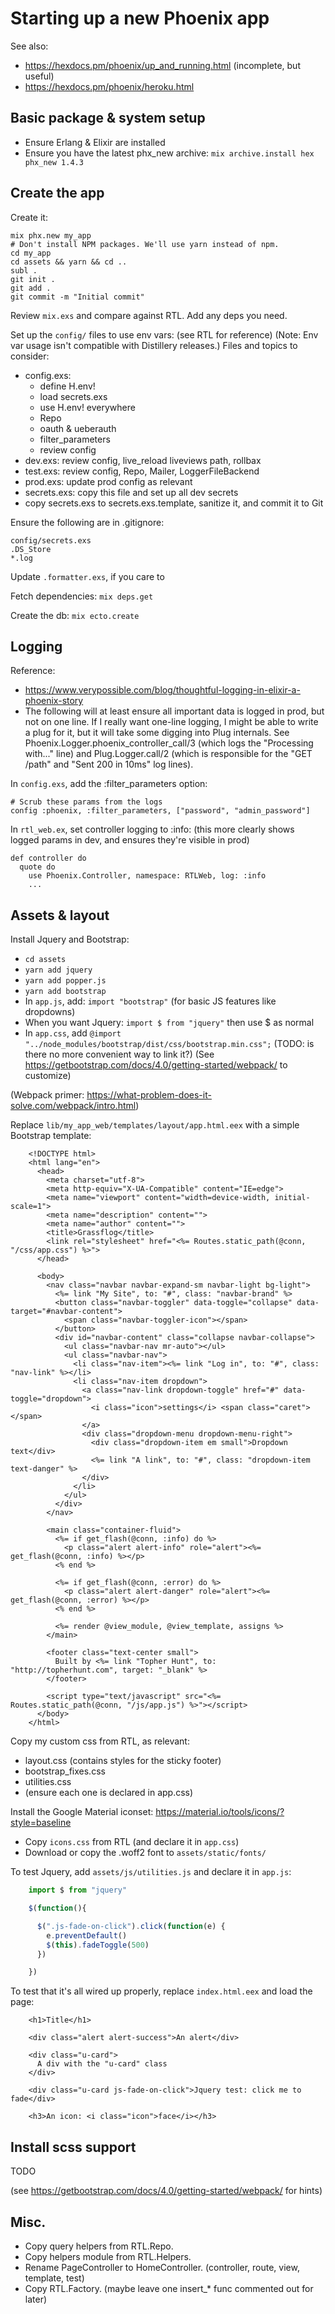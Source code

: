 # Starting up a new Phoenix app

See also:

  * https://hexdocs.pm/phoenix/up_and_running.html (incomplete, but useful)
  * https://hexdocs.pm/phoenix/heroku.html


## Basic package & system setup

  * Ensure Erlang & Elixir are installed
  * Ensure you have the latest phx_new archive:
    `mix archive.install hex phx_new 1.4.3`


## Create the app

Create it:

    mix phx.new my_app
    # Don't install NPM packages. We'll use yarn instead of npm.
    cd my_app
    cd assets && yarn && cd ..
    subl .
    git init .
    git add .
    git commit -m "Initial commit"

Review `mix.exs` and compare against RTL. Add any deps you need.

Set up the `config/` files to use env vars: (see RTL for reference)
(Note: Env var usage isn't compatible with Distillery releases.)
Files and topics to consider:

  * config.exs:
    - define H.env!
    - load secrets.exs
    - use H.env! everywhere
    - Repo
    - oauth & ueberauth
    - filter_parameters
    - review config
  * dev.exs: review config, live_reload liveviews path, rollbax
  * test.exs: review config, Repo, Mailer, LoggerFileBackend
  * prod.exs: update prod config as relevant
  * secrets.exs: copy this file and set up all dev secrets
  * copy secrets.exs to secrets.exs.template, sanitize it, and commit it to Git

Ensure the following are in .gitignore:

    config/secrets.exs
    .DS_Store
    *.log

Update `.formatter.exs`, if you care to

Fetch dependencies: `mix deps.get`

Create the db: `mix ecto.create`


## Logging

Reference:

  * https://www.verypossible.com/blog/thoughtful-logging-in-elixir-a-phoenix-story
  * The following will at least ensure all important data is logged in prod, but not on one line. If I really want one-line logging, I might be able to write a plug for it, but it will take some digging into Plug internals. See Phoenix.Logger.phoenix_controller_call/3 (which logs the "Processing with..." line) and Plug.Logger.call/2 (which is responsible for the "GET /path" and "Sent 200 in 10ms" log lines).

In `config.exs`, add the :filter_parameters option:

    # Scrub these params from the logs
    config :phoenix, :filter_parameters, ["password", "admin_password"]

In `rtl_web.ex`, set controller logging to :info:
(this more clearly shows logged params in dev, and ensures they're visible in prod)

    def controller do
      quote do
        use Phoenix.Controller, namespace: RTLWeb, log: :info
        ...


## Assets & layout

Install Jquery and Bootstrap:

  * `cd assets`
  * `yarn add jquery`
  * `yarn add popper.js`
  * `yarn add bootstrap`
  * In `app.js`, add: `import "bootstrap"` (for basic JS features like dropdowns)
  * When you want Jquery: `import $ from "jquery"` then use $ as normal
  * In `app.css`, add `@import "../node_modules/bootstrap/dist/css/bootstrap.min.css";`
    (TODO: is there no more convenient way to link it?)
    (See https://getbootstrap.com/docs/4.0/getting-started/webpack/ to customize)

(Webpack primer: https://what-problem-does-it-solve.com/webpack/intro.html)

Replace `lib/my_app_web/templates/layout/app.html.eex` with a simple Bootstrap template:

```
    <!DOCTYPE html>
    <html lang="en">
      <head>
        <meta charset="utf-8">
        <meta http-equiv="X-UA-Compatible" content="IE=edge">
        <meta name="viewport" content="width=device-width, initial-scale=1">
        <meta name="description" content="">
        <meta name="author" content="">
        <title>Grassflog</title>
        <link rel="stylesheet" href="<%= Routes.static_path(@conn, "/css/app.css") %>">
      </head>

      <body>
        <nav class="navbar navbar-expand-sm navbar-light bg-light">
          <%= link "My Site", to: "#", class: "navbar-brand" %>
          <button class="navbar-toggler" data-toggle="collapse" data-target="#navbar-content">
            <span class="navbar-toggler-icon"></span>
          </button>
          <div id="navbar-content" class="collapse navbar-collapse">
            <ul class="navbar-nav mr-auto"></ul>
            <ul class="navbar-nav">
              <li class="nav-item"><%= link "Log in", to: "#", class: "nav-link" %></li>
              <li class="nav-item dropdown">
                <a class="nav-link dropdown-toggle" href="#" data-toggle="dropdown">
                  <i class="icon">settings</i> <span class="caret"></span>
                </a>
                <div class="dropdown-menu dropdown-menu-right">
                  <div class="dropdown-item em small">Dropdown text</div>
                  <%= link "A link", to: "#", class: "dropdown-item text-danger" %>
                </div>
              </li>
            </ul>
          </div>
        </nav>

        <main class="container-fluid">
          <%= if get_flash(@conn, :info) do %>
            <p class="alert alert-info" role="alert"><%= get_flash(@conn, :info) %></p>
          <% end %>

          <%= if get_flash(@conn, :error) do %>
            <p class="alert alert-danger" role="alert"><%= get_flash(@conn, :error) %></p>
          <% end %>

          <%= render @view_module, @view_template, assigns %>
        </main>

        <footer class="text-center small">
          Built by <%= link "Topher Hunt", to: "http://topherhunt.com", target: "_blank" %>
        </footer>

        <script type="text/javascript" src="<%= Routes.static_path(@conn, "/js/app.js") %>"></script>
      </body>
    </html>
```

Copy my custom css from RTL, as relevant:

  * layout.css (contains styles for the sticky footer)
  * bootstrap_fixes.css
  * utilities.css
  * (ensure each one is declared in app.css)

Install the Google Material iconset: https://material.io/tools/icons/?style=baseline

  * Copy `icons.css` from RTL (and declare it in `app.css`)
  * Download or copy the .woff2 font to `assets/static/fonts/`

To test Jquery, add `assets/js/utilities.js` and declare it in `app.js`:

```js
    import $ from "jquery"

    $(function(){

      $(".js-fade-on-click").click(function(e) {
        e.preventDefault()
        $(this).fadeToggle(500)
      })

    })
```

To test that it's all wired up properly, replace `index.html.eex` and load the page:

```
    <h1>Title</h1>

    <div class="alert alert-success">An alert</div>

    <div class="u-card">
      A div with the "u-card" class
    </div>

    <div class="u-card js-fade-on-click">Jquery test: click me to fade</div>

    <h3>An icon: <i class="icon">face</i></h3>
```


## Install scss support

TODO

(see https://getbootstrap.com/docs/4.0/getting-started/webpack/ for hints)


## Misc.

  * Copy query helpers from RTL.Repo.
  * Copy helpers module from RTL.Helpers.
  * Rename PageController to HomeController. (controller, route, view, template, test)
  * Copy RTL.Factory. (maybe leave one insert_* func commented out for later)
